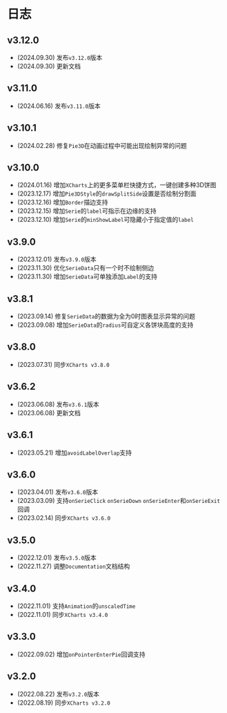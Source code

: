 # 日志

## v3.12.0

* (2024.09.30) 发布`v3.12.0`版本
* (2024.09.30) 更新文档

## v3.11.0

* (2024.06.16) 发布`v3.11.0`版本

## v3.10.1

* (2024.02.28) 修复`Pie3D`在动画过程中可能出现绘制异常的问题

## v3.10.0

* (2024.01.16) 增加`XCharts`上的更多菜单栏快捷方式，一键创建多种3D饼图
* (2023.12.17) 增加`Pie3DStyle`的`drawSplitSide`设置是否绘制分割面
* (2023.12.16) 增加`Border`描边支持
* (2023.12.15) 增加`Serie`的`label`可指示在边缘的支持
* (2023.12.10) 增加`Serie`的`minShowLabel`可隐藏小于指定值的`label`

## v3.9.0

* (2023.12.01) 发布`v3.9.0`版本
* (2023.11.30) 优化`SerieData`只有一个时不绘制侧边
* (2023.11.30) 增加`SerieData`可单独添加`Label`的支持

## v3.8.1

* (2023.09.14) 修复`SerieData`的数据为全为0时图表显示异常的问题
* (2023.09.08) 增加`SerieData`的`radius`可自定义各饼块高度的支持

## v3.8.0

* (2023.07.31) 同步`XCharts v3.8.0`

## v3.6.2

* (2023.06.08) 发布`v3.6.1`版本
* (2023.06.08) 更新文档

## v3.6.1

* (2023.05.21) 增加`avoidLabelOverlap`支持

## v3.6.0

* (2023.04.01) 发布`v3.6.0`版本
* (2023.03.09) 支持`onSerieClick` `onSerieDown` `onSerieEnter`和`onSerieExit`回调
* (2023.02.14) 同步`XCharts v3.6.0`

## v3.5.0

* (2022.12.01) 发布`v3.5.0`版本
* (2022.11.27) 调整`Documentation`文档结构

## v3.4.0

* (2022.11.01) 支持`Animation`的`unscaledTime`
* (2022.11.01) 同步`XCharts v3.4.0`

## v3.3.0

* (2022.09.02) 增加`onPointerEnterPie`回调支持

## v3.2.0

* (2022.08.22) 发布`v3.2.0`版本
* (2022.08.19) 同步`XCharts v3.2.0`
